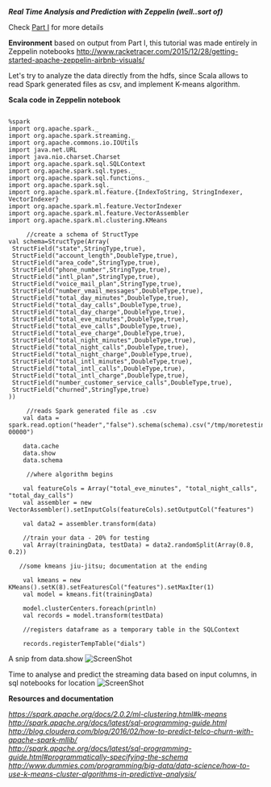 

<b><i>Real Time Analysis and Prediction with Zeppelin (well..sort of) </b></i>

 Check [Part I](https://github.com/Satanette/Big-Data-Tutorials/blob/master/Spark_Streaming_and_Kafka_integration.md) for more details

<b>Environment</b> based on output from Part I, this tutorial was made entirely in Zeppelin notebooks
http://www.racketracer.com/2015/12/28/getting-started-apache-zeppelin-airbnb-visuals/ 

Let's try to analyze the data directly from the hdfs, since Scala allows to read Spark generated files as csv,
and implement K-means algorithm.

<b>Scala code in Zeppelin notebook</b>

```

%spark
import org.apache.spark._
import org.apache.spark.streaming._
import org.apache.commons.io.IOUtils
import java.net.URL
import java.nio.charset.Charset
import org.apache.spark.sql.SQLContext
import org.apache.spark.sql.types._
import org.apache.spark.sql.functions._
import org.apache.spark.sql._
import org.apache.spark.ml.feature.{IndexToString, StringIndexer, VectorIndexer}
import org.apache.spark.ml.feature.VectorIndexer
import org.apache.spark.ml.feature.VectorAssembler
import org.apache.spark.ml.clustering.KMeans

     //create a schema of StructType 
val schema=StructType(Array(
 StructField("state",StringType,true),
 StructField("account_length",DoubleType,true),
 StructField("area_code",StringType,true),
 StructField("phone_number",StringType,true),
 StructField("intl_plan",StringType,true),
 StructField("voice_mail_plan",StringType,true),
 StructField("number_vmail_messages",DoubleType,true),
 StructField("total_day_minutes",DoubleType,true),
 StructField("total_day_calls",DoubleType,true),
 StructField("total_day_charge",DoubleType,true),
 StructField("total_eve_minutes",DoubleType,true),
 StructField("total_eve_calls",DoubleType,true),
 StructField("total_eve_charge",DoubleType,true),
 StructField("total_night_minutes",DoubleType,true),
 StructField("total_night_calls",DoubleType,true),
 StructField("total_night_charge",DoubleType,true),
 StructField("total_intl_minutes",DoubleType,true),
 StructField("total_intl_calls",DoubleType,true),
 StructField("total_intl_charge",DoubleType,true),
 StructField("number_customer_service_calls",DoubleType,true),
 StructField("churned",StringType,true)
))

     //reads Spark generated file as .csv
    val data = spark.read.option("header","false").schema(schema).csv("/tmp/moretesting/file_1495017549227/part-00000")

    data.cache
    data.show
    data.schema    
    
     //where algorithm begins 
     
    val featureCols = Array("total_eve_minutes", "total_night_calls", "total_day_calls")
    val assembler = new VectorAssembler().setInputCols(featureCols).setOutputCol("features")
   
    val data2 = assembler.transform(data)
    
    //train your data - 20% for testing
    val Array(trainingData, testData) = data2.randomSplit(Array(0.8, 0.2)) 
  
   //some kmeans jiu-jitsu; documentation at the ending
   
    val kmeans = new KMeans().setK(8).setFeaturesCol("features").setMaxIter(1)
    val model = kmeans.fit(trainingData)    

    model.clusterCenters.foreach(println)
    val records = model.transform(testData)
   
    //registers dataframe as a temporary table in the SQLContext
    
    records.registerTempTable("dials")

```

 
A snip from data.show 
![ScreenShot](https://github.com/Satanette/test/blob/master/ss5.png)
    
    
Time to analyse and predict the streaming data based on input columns, in sql notebooks for location 
![ScreenShot](https://github.com/Satanette/test/blob/master/ss6.png)


    
    
 <b>Resources and documentation</b>

<i>https://spark.apache.org/docs/2.0.2/ml-clustering.html#k-means</br>
http://spark.apache.org/docs/latest/sql-programming-guide.html</br>
http://blog.cloudera.com/blog/2016/02/how-to-predict-telco-churn-with-apache-spark-mllib/</br>
http://spark.apache.org/docs/latest/sql-programming-guide.html#programmatically-specifying-the-schema</br>
http://www.dummies.com/programming/big-data/data-science/how-to-use-k-means-cluster-algorithms-in-predictive-analysis/</i>
    
    
